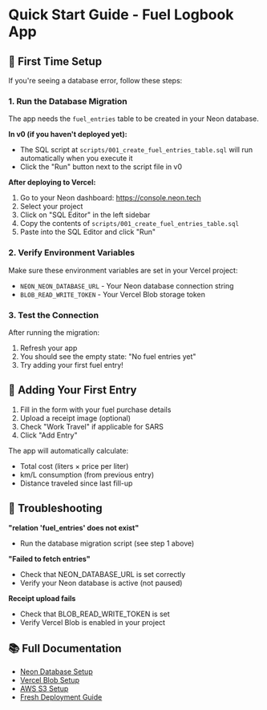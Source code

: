 # Quick Start Guide - Fuel Logbook App

## 🚀 First Time Setup

If you're seeing a database error, follow these steps:

### 1. Run the Database Migration

The app needs the `fuel_entries` table to be created in your Neon database. 

**In v0 (if you haven't deployed yet):**
- The SQL script at `scripts/001_create_fuel_entries_table.sql` will run automatically when you execute it
- Click the "Run" button next to the script file in v0

**After deploying to Vercel:**
1. Go to your Neon dashboard: https://console.neon.tech
2. Select your project
3. Click on "SQL Editor" in the left sidebar
4. Copy the contents of `scripts/001_create_fuel_entries_table.sql`
5. Paste into the SQL Editor and click "Run"

### 2. Verify Environment Variables

Make sure these environment variables are set in your Vercel project:

- `NEON_NEON_DATABASE_URL` - Your Neon database connection string
- `BLOB_READ_WRITE_TOKEN` - Your Vercel Blob storage token

### 3. Test the Connection

After running the migration:
1. Refresh your app
2. You should see the empty state: "No fuel entries yet"
3. Try adding your first fuel entry!

## 📝 Adding Your First Entry

1. Fill in the form with your fuel purchase details
2. Upload a receipt image (optional)
3. Check "Work Travel" if applicable for SARS
4. Click "Add Entry"

The app will automatically calculate:
- Total cost (liters × price per liter)
- km/L consumption (from previous entry)
- Distance traveled since last fill-up

## 🔧 Troubleshooting

**"relation 'fuel_entries' does not exist"**
- Run the database migration script (see step 1 above)

**"Failed to fetch entries"**
- Check that NEON_DATABASE_URL is set correctly
- Verify your Neon database is active (not paused)

**Receipt upload fails**
- Check that BLOB_READ_WRITE_TOKEN is set
- Verify Vercel Blob is enabled in your project

## 📚 Full Documentation

- [Neon Database Setup](./NEON_DATABASE_SETUP_INSTRUCTIONS.md)
- [Vercel Blob Setup](./VERCEL_BLOB_SETUP_INSTRUCTIONS.md)
- [AWS S3 Setup](./AWS_S3_SETUP_INSTRUCTIONS.md)
- [Fresh Deployment Guide](./FRESH_DEPLOYMENT_GUIDE.md)
